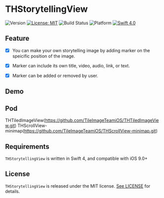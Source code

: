 #  THStorytellingView

![Version](https://img.shields.io/badge/pod-v0.2.1-blue.svg)
[![License: MIT](https://img.shields.io/badge/License-MIT-blue.svg?style=flat)](https://github.com/younatics/YNDropDownMenu/blob/master/LICENSE)
![Build Status](https://img.shields.io/badge/build-passing-brightgreen.svg)
![Platform](https://img.shields.io/badge/platform-ios-lightgrey.svg)
[![Swift 4.0](https://img.shields.io/badge/Swift-4.0-%23FB613C.svg)](https://developer.apple.com/swift/)

## Feature
- [x] You can make your own storytelling image by adding marker on the speicific position of the image.
- [x] Marker can include its own title, video, audio, link, or text.
- [x] Marker can be added or removed by user. 


## Demo


## Pod
THTiledImageView(https://github.com/TileImageTeamiOS/THTiledImageView.git)
THScrollView-minimap(https://github.com/TileImageTeamiOS/THScrollView-minimap.git)

## Requirements

`THStorytellingView` is written in Swift 4, and compatible with iOS 9.0+

## License

`THStorytellingView` is released under the MIT license. [See LICENSE](https://github.com/TileImageTeamiOS/THStorytellingView/blob/master/LICENSE) for details.
